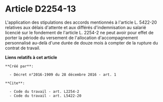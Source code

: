 # Article D2254-13

L'application des stipulations des accords mentionnés à l'article L. 5422-20 relatives aux délais d'attente et aux différés
d'indemnisation au salarié licencié sur le fondement de l'article L. 2254-2 ne peut avoir pour effet de porter la période du
versement de l'allocation d'accompagnement personnalisé au-delà d'une durée de douze mois à compter de la rupture du contrat
de travail.

**Liens relatifs à cet article**

	**Créé par**:

	  - Décret n°2016-1909 du 28 décembre 2016 - art. 1

	**Cite**:

	  - Code du travail - art. L2254-2
	  - Code du travail - art. L5422-20
